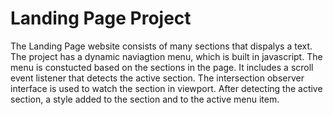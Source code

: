 # Landing Page Project
The Landing Page website consists of many sections that dispalys a text.
The project has a dynamic naviagtion menu, which is built in javascript.
The menu is constucted based on the sections in the page.
It includes a scroll event listener that detects the active section.
The intersection observer interface is used to watch the section in viewport.
After detecting the active section, a style added to the section and to the active menu item.
